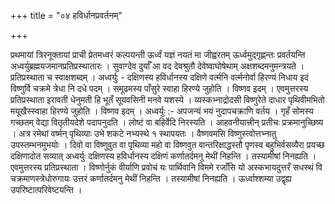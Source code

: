 +++
title = "०४ हविर्धानप्रवर्तनम्"

+++

प्रथमायां त्रिरनूक्तायां प्राची प्रेतमध्वरं कल्पयन्ती ऊर्ध्वं यज्ञं नयतं मा जीह्वरतम् ऊर्ध्वमुद्गृह्णन्तः प्रवर्तयन्ति अध्वर्युब्रह्मयजमानप्रतिप्रस्थातारः । सुवाग्देव दुर्याँ आ वद देवश्रुतौ देवेष्वाघोषेथाम् अक्षशब्दमनुमन्त्रयते । प्रतिप्रस्थाता च स्वाक्षशब्दम् । अध्वर्युः - दक्षिणस्य हविर्धानस्य दक्षिणे वर्त्मनि वर्त्मनोर्वा हिरण्यं निधाय इदं विष्णुर्वि चक्रमे त्रेधा नि दधे पदम् । समूढमस्य पाँसुरे स्वाहा हिरण्ये जुहोति । विष्णव इदम् । एवमुत्तरस्य प्रतिप्रस्थाता इरावती धेनुमती हि भूतँ सूयवसिनी मनवे यशस्ये । व्यस्कभ्नाद्रोदसी विष्णुरेते दाधार पृथिवीमभितो मयूखैस्स्वाहा हिरण्ये जुहोति । विष्णव इदम् । अध्वर्युः :- अपजन्यं भयं नुदापचक्राणि वर्तय । गृहँ सोमस्य गच्छतम् वेद्या वितृतीयदेशे पदापनुदति । लोष्टं वा बहिर्वेदि निरस्यति । आहवनीयात्त्रीन् प्रतीचः प्रक्रमानुच्छिष्य । अत्र रमेथां वर्ष्मन् पृथिव्याः उभे शकटे नभ्यस्थे १ स्थापयतः । वैष्णवमसि विष्णुस्त्वोत्तभ्नातु उपस्तम्भनमुभयोः । दिवो वा विष्णुवुत वा पृथिव्या महो वा विष्णवुत वान्तरिक्षाद्धस्तौ पृणस्व बहुभिर्वसव्यैरा प्रयच्छ दक्षिणादोत सव्यात् अध्वर्युः दक्षिणस्य हविर्धानस्य दक्षिणं कर्णातर्दमनु मेथीं निहन्ति । तस्यामीषां निनह्यति । एवमुत्तरस्य प्रतिप्रस्थाता । विष्णोर्नुकं वीर्याणि प्रवोचं यः पार्थिवानि विममे रजाँसि यो अस्कभायदुत्तरँ सधस्थं वि चक्रमाणस्त्रेधोरुगायः उत्तरं कर्णातर्दमनु मेथीं निहन्ति । तस्यामीषां निनह्यति । ऊर्ध्वाश्शम्या उद्वृह्य उपरिष्टात्परिवेष्टयन्ति ।
